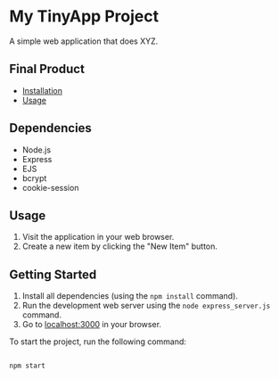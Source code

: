 # My TinyApp Project

A simple web application that does XYZ.

## Final Product

- [Installation](#installation)
- [Usage](#usage)



## Dependencies
- Node.js
- Express
- EJS
- bcrypt
- cookie-session

## Usage

1. Visit the application in your web browser.
2. Create a new item by clicking the "New Item" button.

## Getting Started

1. Install all dependencies (using the `npm install` command).
2. Run the development web server using the `node express_server.js` command.
3. Go to [localhost:3000](http://localhost:3000) in your browser.

To start the project, run the following command:

```bash

npm start

